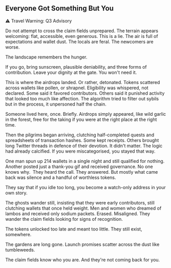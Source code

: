 ## Everyone Got Something But You  

⚠ Travel Warning: Q3 Advisory  

Do  not attempt to cross the claim fields unprepared. The terrain appears welcoming: flat, accessible, even generous. This is a lie. The air is full of expectations and wallet dust. The locals are feral. The newcomers are worse.  

The landscape remembers the hunger.  

If you go, bring sunscreen, plausible deniability, and three forms of contribution. Leave your dignity at the gate. You won't need it.  

This is where the airdrops landed. Or rather, detonated. Tokens scattered across wallets like pollen, or shrapnel. Eligibility was whispered, not declared. Some said it favored contributors. Others said it punished activity that looked too much like affection. The algorithm tried to filter out sybils but in the process, it unpersoned half the chain.  

Someone lived here, once. Briefly. Airdrops simply appeared, like wild garlic in the forest, free for the taking if you were at the right place at the right time.  

Then the pilgrims began arriving, clutching half-completed quests and spreadsheets of transaction hashes. Some kept receipts. Others brought long Twitter threads in defence of their devotion. It didn't matter. The logic had already calcified. If you were miscategorised, you stayed that way.  

One man spun up 214 wallets in a single night and still qualified for nothing. Another posted just a thank-you gif and received governance. No one knows why.  They heard the call. They answered. But mostly what came back was silence and a handful of worthless tokens.  

They say that if you idle too long, you become a watch-only address in your own story.  

The ghosts wander still, insisting that they were early contributors, still clutching wallets that once held weight. Men and women who dreamed of lambos and received only sodium packets. Erased. Misaligned. They wander the claim fields looking for signs of recognition.   

The tokens unlocked too late and meant too little. They still exist, somewhere.  

The gardens are long gone. Launch promises scatter across the dust like tumbleweeds.  

The claim fields know who you are. And they're not coming back for you.  

